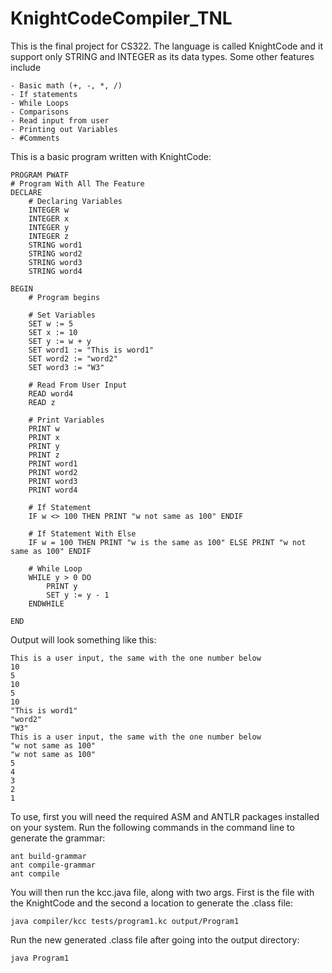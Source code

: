 # KnightCodeCompiler_TNL

This is the final project for CS322. The language is called KnightCode and it support only STRING and INTEGER as its data types.
Some other features include

    - Basic math (+, -, *, /) 
    - If statements
    - While Loops
    - Comparisons
    - Read input from user
    - Printing out Variables
    - #Comments

This is a basic program written with KnightCode:

    PROGRAM PWATF
    # Program With All The Feature
    DECLARE
        # Declaring Variables
        INTEGER w
        INTEGER x
	    INTEGER y
	    INTEGER z
        STRING word1
        STRING word2
        STRING word3
        STRING word4

    BEGIN
        # Program begins

        # Set Variables
        SET w := 5
        SET x := 10
        SET y := w + y
        SET word1 := "This is word1"
        SET word2 := "word2"
        SET word3 := "W3"

        # Read From User Input
        READ word4
        READ z

        # Print Variables
        PRINT w
        PRINT x
        PRINT y
        PRINT z
        PRINT word1
        PRINT word2
        PRINT word3
        PRINT word4

        # If Statement
        IF w <> 100 THEN PRINT "w not same as 100" ENDIF

        # If Statement With Else
        IF w = 100 THEN PRINT "w is the same as 100" ELSE PRINT "w not same as 100" ENDIF

        # While Loop
        WHILE y > 0 DO
		    PRINT y
		    SET y := y - 1
        ENDWHILE

    END

Output will look something like this:

    This is a user input, the same with the one number below
    10
    5
    10
    5
    10
    "This is word1"
    "word2"
    "W3"
    This is a user input, the same with the one number below
    "w not same as 100"
    "w not same as 100"
    5
    4
    3
    2
    1

To use, first you will need the required ASM and ANTLR packages installed on your system. Run the following commands in the command line to generate the grammar:

    ant build-grammar
    ant compile-grammar
    ant compile

You will then run the kcc.java file, along with two args. First is the file with the KnightCode and the second a location to generate the .class file:

    java compiler/kcc tests/program1.kc output/Program1

Run the new generated .class file after going into the output directory:

    java Program1

